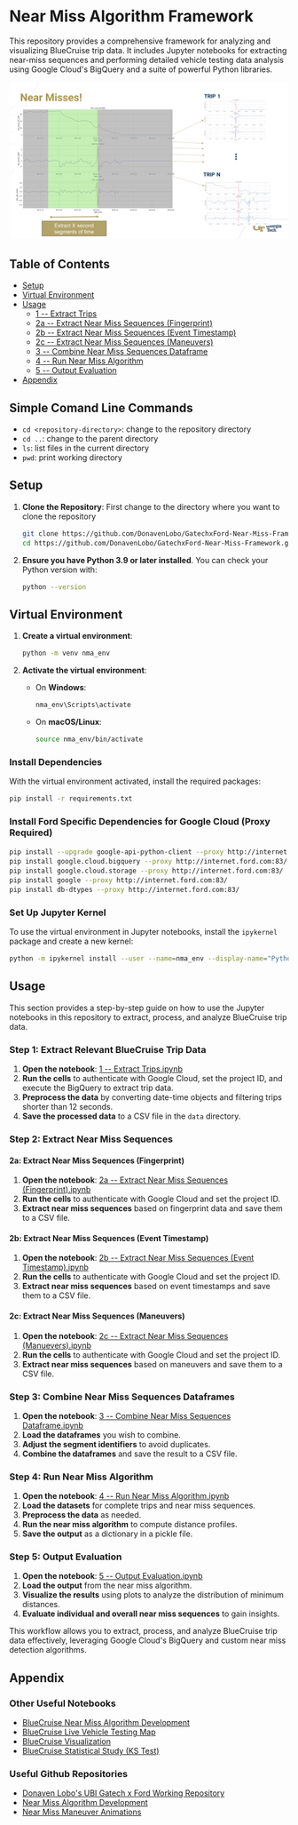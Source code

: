 # Near Miss Algorithm Framework

This repository provides a comprehensive framework for analyzing and visualizing BlueCruise trip data. It includes Jupyter notebooks for extracting near-miss sequences and performing detailed vehicle testing data analysis using Google Cloud's BigQuery and a suite of powerful Python libraries.

<p align="center">
  <img src="nearmiss_illustration.png" alt="alt text" width="800"/>
</p>

## Table of Contents

- [Setup](#setup)
- [Virtual Environment](#virtual-environment)
- [Usage](#usage)
    - [1 -- Extract Trips](#step-1-extract-relevant-bluecruise-trip-data)
    - [2a -- Extract Near Miss Sequences (Fingerprint)](#2a-extract-near-miss-sequences-fingerprint)
    - [2b -- Extract Near Miss Sequences (Event Timestamp)](#2b-extract-near-miss-sequences-event-timestamp)
    - [2c -- Extract Near Miss Sequences (Maneuvers)](#2c-extract-near-miss-sequences-maneuvers)
    - [3 -- Combine Near Miss Sequences Dataframe](#step-3-combine-near-miss-sequences-dataframes)
    - [4 -- Run Near Miss Algorithm](#step-4-run-near-miss-algorithm)
    - [5 -- Output Evaluation](#step-5-output-evaluation)
- [Appendix](#appendix)
    
## Simple Comand Line Commands

- `cd <repository-directory>`: change to the repository directory
- `cd ..`: change to the parent directory
- `ls`: list files in the current directory
- `pwd`: print working directory

## Setup

1. **Clone the Repository**:
    First change to the directory where you want to clone the repository
   ```bash
   git clone https://github.com/DonavenLobo/GatechxFord-Near-Miss-Framework.git
   cd https://github.com/DonavenLobo/GatechxFord-Near-Miss-Framework.git
   ```

2. **Ensure you have Python 3.9 or later installed**. You can check your Python version with:
   ```bash
   python --version
   ```

## Virtual Environment


1. **Create a virtual environment**:
   ```bash
   python -m venv nma_env
   ```

2. **Activate the virtual environment**:
   - On **Windows**:
     ```bash
     nma_env\Scripts\activate
     ```
   - On **macOS/Linux**:
     ```bash
     source nma_env/bin/activate
     ```

### Install Dependencies

With the virtual environment activated, install the required packages:
```bash
pip install -r requirements.txt
```

### Install Ford Specific Dependencies for Google Cloud (Proxy Required)
```bash
pip install --upgrade google-api-python-client --proxy http://internet.ford.com:83/
pip install google.cloud.bigquery --proxy http://internet.ford.com:83/
pip install google.cloud.storage --proxy http://internet.ford.com:83/
pip install google --proxy http://internet.ford.com:83/
pip install db-dtypes --proxy http://internet.ford.com:83/
```


### Set Up Jupyter Kernel

To use the virtual environment in Jupyter notebooks, install the `ipykernel` package and create a new kernel:

```bash
python -m ipykernel install --user --name=nma_env --display-name="Python (nma_env)"
```


## Usage

This section provides a step-by-step guide on how to use the Jupyter notebooks in this repository to extract, process, and analyze BlueCruise trip data.

### Step 1: Extract Relevant BlueCruise Trip Data

1. **Open the notebook**: [1 -- Extract Trips.ipynb](1%20--%20Extract%20Trips.ipynb)
2. **Run the cells** to authenticate with Google Cloud, set the project ID, and execute the BigQuery to extract trip data.
3. **Preprocess the data** by converting date-time objects and filtering trips shorter than 12 seconds.
4. **Save the processed data** to a CSV file in the `data` directory.

### Step 2: Extract Near Miss Sequences

#### 2a: Extract Near Miss Sequences (Fingerprint)

1. **Open the notebook**: [2a -- Extract Near Miss Sequences (Fingerprint).ipynb](2a%20--%20Extract%20Near%20Miss%20Sequences%20(Fingerprint).ipynb)
2. **Run the cells** to authenticate with Google Cloud and set the project ID.
3. **Extract near miss sequences** based on fingerprint data and save them to a CSV file.

#### 2b: Extract Near Miss Sequences (Event Timestamp)

1. **Open the notebook**: [2b -- Extract Near Miss Sequences (Event Timestamp).ipynb](2b%20--%20Extract%20Near%20Miss%20Sequences%20(Event%20Timestamp).ipynb)
2. **Run the cells** to authenticate with Google Cloud and set the project ID.
3. **Extract near miss sequences** based on event timestamps and save them to a CSV file.

#### 2c: Extract Near Miss Sequences (Maneuvers)

1. **Open the notebook**: [2c -- Extract Near Miss Sequences (Manuevers).ipynb](2c%20--%20Extract%20Near%20Miss%20Sequences%20(Manuevers).ipynb)
2. **Run the cells** to authenticate with Google Cloud and set the project ID.
3. **Extract near miss sequences** based on maneuvers and save them to a CSV file.

### Step 3: Combine Near Miss Sequences Dataframes

1. **Open the notebook**: [3 -- Combine Near Miss Sequences Dataframe.ipynb](3%20--%20Combine%20Near%20Miss%20Sequences%20Dataframe.ipynb)
2. **Load the dataframes** you wish to combine.
3. **Adjust the segment identifiers** to avoid duplicates.
4. **Combine the dataframes** and save the result to a CSV file.

### Step 4: Run Near Miss Algorithm

1. **Open the notebook**: [4 -- Run Near Miss Algorithm.ipynb](4%20--%20Run%20Near%20Miss%20Algorithm.ipynb)
2. **Load the datasets** for complete trips and near miss sequences.
3. **Preprocess the data** as needed.
4. **Run the near miss algorithm** to compute distance profiles.
5. **Save the output** as a dictionary in a pickle file.

### Step 5: Output Evaluation

1. **Open the notebook**: [5 -- Output Evaluation.ipynb](5%20--%20Output%20Evaluation.ipynb)
2. **Load the output** from the near miss algorithm.
3. **Visualize the results** using plots to analyze the distribution of minimum distances.
4. **Evaluate individual and overall near miss sequences** to gain insights.

This workflow allows you to extract, process, and analyze BlueCruise trip data effectively, leveraging Google Cloud's BigQuery and custom near miss detection algorithms.


## Appendix

### Other Useful Notebooks
- [BlueCruise Near Miss Algorithm Development](appendix/BlueCruise_NearMiss_Algo_Dev3.ipynb)
- [BlueCruise Live Vehicle Testing Map](appendix/BlueCruise_LiveVehicleTesting_Map_10-30-24.ipynb)
- [BlueCruise Visualization](appendix\BlueCruise_Visualizing_Near_Miss_Study1.ipynb)
- [BlueCruise Statistical Study (KS Test)](appendix\BlueCruise_Distribution_KS_Test.ipynb)

### Useful Github Repositories

- [Donaven Lobo's UBI Gatech x Ford Working Repository](https://github.com/DonavenLobo/UBI-Research-FordxGatech)
- [Near Miss Algorithm Development](https://github.com/DonavenLobo/FordxGatech_NearMissAlgo_Dev)
- [Near Miss Maneuver Animations](https://github.com/DonavenLobo/GatechxFord-Near-Miss-Maneuver-Animations)